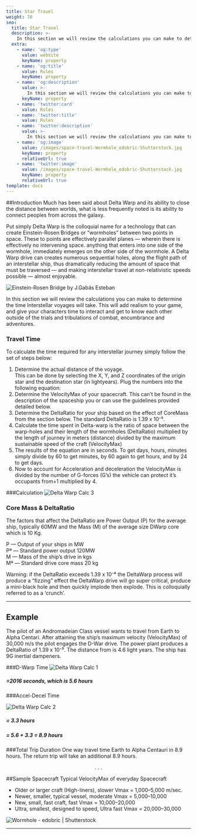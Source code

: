 ```yaml
---
title: Star Travel
weight: 70
seo:
  title: Star Travel
  description: >-
    In this section we will review the calculations you can make to determine the time Interstellar voyages will take.
  extra:
    - name: 'og:type'
      value: website
      keyName: property
    - name: 'og:title'
      value: Rules
      keyName: property
    - name: 'og:description'
      value: >-
        In this section we will review the calculations you can make to determine the time Interstellar voyages will take.
      keyName: property
    - name: 'twitter:card'
      value: Rules
    - name: 'twitter:title'
      value: Rules
    - name: 'twitter:description'
      value: >-
        In this section we will review the calculations you can make to determine the time Interstellar voyages will take.
    - name: 'og:image'
      value: /images/space-travel-Wormhole_edobric-Shutterstock.jpg
      keyName: property
      relativeUrl: true
    - name: 'twitter:image'
      value: /images/space-travel-Wormhole_edobric-Shutterstock.jpg
      keyName: property
      relativeUrl: true
template: docs
---
```


##Introduction
Much has been said about Delta Warp and its ability to close the distance between worlds, what is less frequently noted is its ability to connect peoples from across the galaxy.

Put simply Delta Warp is the colloquial name for a technology that can create Einstein-Rosen Bridges or “wormholes” between two points in space. These to points are effectively parallel planes — wherein there is effectively no intervening space. anything that enters into one side of the wormhole, immediately emerges on the other side of the wormhole. A Delta Warp drive can creates numerous sequential holes, along the flight path of an interstellar ship, thus dramatically reducing the amount of space that must be traversed — and making interstellar travel at non-relativistic speeds possible — almost enjoyable.

![Einstein-Rosen Bridge by J.Gabás Esteban](/images/space-travel-Einstein-Rosen-Bridge-J.Gabás-Esteban.jpg)</p>

In this section we will review the calculations you can make to determine the time Interstellar voyages will take. This will add realism to your game, and give your characters time to interact and get to know each other outside of the trials and tribulations of combat, encumbrance and adventures.

### Travel Time
To calculate the time required for any interstellar journey simply follow the set of steps below:<br>
1. Determine the actual distance of the voyage.<br> This can be done by selecting the X, Y, and Z coordinates of the origin star and the destination star (in lightyears). Plug the numbers into the following equation:
2. Determine the VelocityMax of your spacecraft. This can’t be found in the description of the spaceship you or can use the guidelines provided detailed below.
3. Determine the DeltaRatio for your ship based on the effect of CoreMass from the section below. The standard DeltaRatio is 1.39 x 10⁻⁵.
4. Calculate the time spent in Delta-warp is the ratio of space between the warp-holes and their length of the wormholes (DeltaRatio) multiplied by the length of journey in meters (distance) divided by the maximum sustainable speed of the craft (VelocityMax)
5. The results of the equation are in seconds. To get days, hours, minutes simply divide by 60 to get minutes, by 60 again to get hours, and by 24 to get days.
6. Now to account for Acceleration and deceleration the VelocityMax is divided by the number of G-forces (G’s) the vehicle can protect it’s occupants from+1 multiplied by 4.

###Calculation
![Delta Warp Calc 3](/images/delta-calc-3.png)</p>

### Core Mass & DeltaRatio
The factors that affect the DeltaRatio are Power Output (P) for the average ship, typically 60MW and the Mass (M) of the average size DWarp core which is 10 Kg.

P  — Output of your ships in MW<br>
Pª — Standard power output 120MW<br>
M  — Mass of the ship’s drive in kgs<br>
Mª — Standard drive core mass 20 kg<br>

<div class="important">Warning: if the DeltaRatio exceeds 1.39 x 10⁻⁸ the DeltaWarp process will produce a “fizzing” effect the DeltaWarp drive will go super critical, produce a mini-black hole and then quickly implode then explode. This is colloquially referred to as a ‘crunch’.</div>

---

## Example
The pilot of an Andromadeian Class vessel wants to travel from Earth to Alpha Centari. After attaining the ship’s maximum velocity (VelocityMax) of 30,000 m/s the pilot engages the D-War drive. The power plant produces a DeltaRatio of 1.39 x 10⁻⁵. The distance from is 4.6 light years. The ship has 9G inertial dampeners.

###D-Warp Time
![Delta Warp Calc 1](/images/delta-calc-1.png)</p>

##### =2016 seconds, which is 5.6 hours

###Accel-Decel Time

![Delta Warp Calc 2](/images/delta-calc-2.png)</p>

##### = 3.3 hours
##### = 5.6 + 3.3 = 8.9 hours

###Total Trip Duration
One way travel time Earth to Alpha Centauri in 8.9 hours. The return trip will take an additional 8.9 hours.

<center> . . . </center>


##Sample Spacecraft
Typical VelocityMax of everyday Spacecraft<br>
* Older or larger craft (High-liners), slower Vmax = 1,000–5,000 m/sec.
* Newer, smaller, typical vessel, moderate Vmax = 5,000–10,000
* New, small, fast craft, fast Vmax = 10,000–20,000
* Ultra, smallest, designed to speed, Ultra fast Vmax = 20,000–30,000



![Wormhole - edobric | Shutterstock](/images/space-travel-Wormhole_edobric-Shutterstock.jpg)</p>

---
